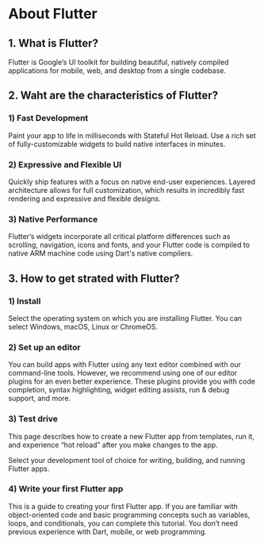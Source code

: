 # About Flutter
## 1. What is Flutter?
Flutter is Google’s UI toolkit for building beautiful, natively compiled applications for mobile, web, and desktop from a single codebase.
## 2. Waht are the characteristics of Flutter?
### 1) Fast Development
Paint your app to life in milliseconds with Stateful Hot Reload. Use a rich set of fully-customizable widgets to build native interfaces in minutes.
### 2) Expressive and Flexible UI
Quickly ship features with a focus on native end-user experiences. Layered architecture allows for full customization, which results in incredibly fast rendering and expressive and flexible designs.
### 3) Native Performance
Flutter’s widgets incorporate all critical platform differences such as scrolling, navigation, icons and fonts, and your Flutter code is compiled to native ARM machine code using Dart's native compilers.
## 3. How to get strated with Flutter?
### 1) Install
Select the operating system on which you are installing Flutter. You can select Windows, macOS, Linux or ChromeOS.
### 2) Set up an editor
You can build apps with Flutter using any text editor combined with our command-line tools. However, we recommend using one of our editor plugins for an even better experience. These plugins provide you with code completion, syntax highlighting, widget editing assists, run & debug support, and more.
### 3) Test drive
This page describes how to create a new Flutter app from templates, run it, and experience “hot reload” after you make changes to the app.

Select your development tool of choice for writing, building, and running Flutter apps.
### 4) Write your first Flutter app
This is a guide to creating your first Flutter app. If you are familiar with object-oriented code and basic programming concepts such as variables, loops, and conditionals, you can complete this tutorial. You don’t need previous experience with Dart, mobile, or web programming.



